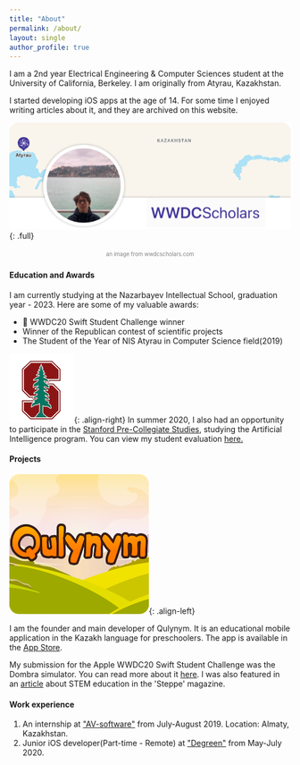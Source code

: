 ```yaml
---
title: "About"
permalink: /about/
layout: single
author_profile: true
---
```

I am a 2nd year Electrical Engineering & Computer Sciences student at the University of California, Berkeley. I am originally from Atyrau, Kazakhstan.  

I started developing iOS apps at the age of 14. For some time I enjoyed writing articles about it, and they are archived on this website. 

![full](/assets/images/about/me.png){: .full}
<p style="text-align:center"><span style="color:gray"><sup><sub>an image from wwdcscholars.com</sub></sup></span></p>


#### Education and Awards

I am currently studying at the Nazarbayev Intellectual School, graduation year - 2023. Here are some of my valuable awards: 
*  WWDC20 Swift Student Challenge winner
* Winner of the Republican contest of scientific projects
* The Student of the Year of NIS Atyrau in Computer Science field(2019)  

![image-right](/assets/images/instagram/stanford.png){: .align-right} In summer 2020, I also had an opportunity to participate in the <a href="https://spcs.stanford.edu" target="_blank">Stanford Pre-Collegiate Studies</a>, studying the Artificial Intelligence program. You can view my student evaluation <a href="https://drive.google.com/file/d/1gN9RR8BqSoJUCvbcjkcM13p5H3KIKhpq/view?usp=sharing" target="_blank">here.</a> 


#### Projects 

![](/assets/images/about/qulynym.png){: .align-left}

I am the founder and main developer of Qulynym. It is an educational mobile application in the Kazakh language for preschoolers. The app is available in the <a href="https://apps.apple.com/ru/app/qulynym/id1535210352" target="_blank">App Store</a>.


My submission for the Apple WWDC20 Swift Student Challenge was the Dombra simulator. You can read more about it <a href="https://bilimdinews.kz/?p=114024" target="_blank">here</a>. I was also featured in an <a href="https://the-steppe.com/obshestvo/innovacii-nauka-i-chelovecheskiy-kapital-kak-stem-proekty-razvivayut-atyrau" target="_blank">article</a> about STEM education in the 'Steppe' magazine. 


#### Work experience  

1. An internship at ["AV-software"](https://avsoft.kz/) from July-August 2019.  Location: Almaty, Kazakhstan.
2. Junior iOS developer(Part-time - Remote) at ["Degreen"](https://degreen.kz/) from May-July 2020.  






